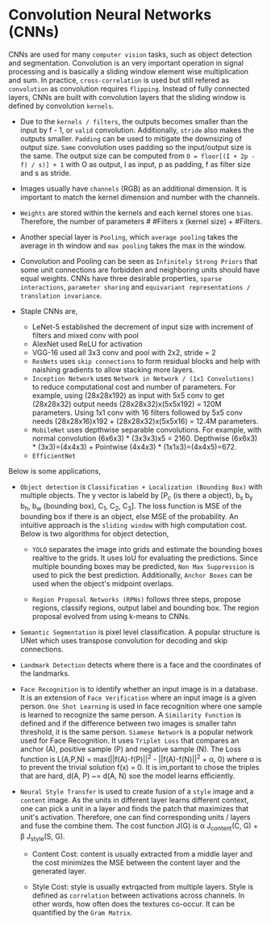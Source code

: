 #  Convolution Neural Networks (CNNs)

CNNs are used for many `computer vision` tasks, such as object detection and segmentation. Convolution is an very important operation in signal processing and is basically a sliding window element wise multiplication and sum. In practice, `cross-correlation` is used but still refered as `convolution` as convolution requires `flipping`. Instead of fully connected layers, CNNs are built with convolution layers that the sliding window is defined by convolution `kernels`.

-   Due to the `kernels / filters`, the outputs becomes smaller than the input by f - 1, or `valid` convolution. Additionally, `stride` also makes the outputs smaller. `Padding` can be used to mitigate the downsizing of output size. `Same` convolution uses padding so the input/output size is the same. The output size can be computed from `O = floor[(I + 2p - f) / s)] + 1` with O as output, I as input, p as padding, f as filter size and s as stride.

-   Images usually have `channels` (RGB) as an additional dimension. It is important to match the kernel dimension and number with the channels.

-   `Weights` are stored within the kernels and each kernel stores one `bias`. Therefore, the number of parameters # #Filters x (kernel size) + #Filters.

-   Another special layer is `Pooling`, which `average pooling` takes the average in th window and `max pooling` takes the max in the window.

-   Convolution and Pooling can be seen as `Infinitely Strong Priors` that some unit connections are forbidden and neighboring units should have equal weights. CNNs have three desirable properties, `sparse interactions`, `parameter sharing` and `equivariant representations / translation invariance`.

-   Staple CNNs are,

    -   LeNet-5 established the decrement of input size with increment of filters and mixed conv with pool
    -   AlexNet used ReLU for activation
    -   VGG-16 used all 3x3 conv and pool with 2x2, stride = 2
    -   `ResNets` uses `skip connections` to form residual blocks and help with naishing gradients to allow stacking more layers.
    -   `Inception Network` uses `Network in Network / (1x1 Convolutions)` to reduce computational cost and number of parameters. For example, using (28x28x192) as input with 5x5 conv to get (28x28x32) output needs (28x28x32)x(5x5x192) = 120M parameters. Using 1x1 conv with 16 filters followed by 5x5 conv needs (28x28x16)x192 + (28x28x32)x(5x5x16) = 12.4M parameters.
    -   `MobileNet` uses depthwise separable convolutions. For example, with normal convolution (6x6x3) * (3x3x3)x5 = 2160. Depthwise (6x6x3) * (3x3)=(4x4x3) + Pointwise (4x4x3) * (1x1x3)=(4x4x5)=672.
    -   `EfficientNet`

Below is some applications,

-   `Object detection` is `Classification + Localization (Bounding Box)` with multiple objects. The y vector is labeld by [P<sub>c</sub> (is there a object), b<sub>x</sub> b<sub>y</sub> b<sub>h</sub>, b<sub>w</sub> (bounding box), C<sub>1</sub>, C<sub>2</sub>, C<sub>3</sub>]. The loss function is MSE of the bounding box if there is an object, else MSE of the probability. An intuitive approach is the `sliding window` with high computation cost. Below is two algorithms for object detection,

    -   `YOLO` separates the image into grids and estimate the bounding boxes realtive to the grids. It uses IoU for evaluating the predictions. Since multiple bounding boxes may be predicted, `Non Max Suppression` is used to pick the best prediction. Additionally, `Anchor Boxes` can be used when the object's midpoint overlaps.

    -   `Region Proposal Networks (RPNs)` follows three steps, propose regions, classify regions, output label and bounding box. The region proposal evolved from using k-means to CNNs.


-   `Semantic Segmentation` is pixel level classification. A popular structure is UNet which uses transpose convolution for decoding and skip connections.

-   `Landmark Detection` detects where there is a face and the coordinates of the landmarks.

-   `Face Recognition` is to identify whether an input image is in a database. It is an extension of `Face Verification` where an input image is a given person. `One Shot Learning` is used in face recognition where one sample is learned to recognize the same person. A `Similarity Function` is defined and if the difference between two images is smaller tahn threshold, it is the same person. `Siamese Network` is a popular network used for Face Recognition. It uses `Triplet Loss` that compares an anchor (A), positive sample (P) and negative sample (N). The Loss function is L(A,P,N) = max(||f(A)-f(P)||<sup>2</sup> - ||f(A)-f(N)||<sup>2</sup> + α, 0) where α is to prevent the trivial solution f(x) = 0. It is im,portant to chose the triples that are hard, d(A, P) ~= d(A, N) soe the model learns efficiently.

-   `Neural Style Transfer` is used to create fusion of a `style` image and a `content` image. As the units in different layer learns different context, one can pick a unit in a layer and finds the patch that maximizes that unit's activation. Therefore, one can find corresponding units / layers and fuse the combine them. The cost function J(G) is α J<sub>content</sub>(C, G) + β J<sub>style</sub>(S, G).

    -   Content Cost: content is usually extracted from a middle layer and the cost minimizes the MSE between the content layer and the generated layer.

    -   Style Cost: style is usually extrqacted from multiple layers. Style is defined as `correlation` between activations across channels. In other words, how often does the textures co-occur. It can be quantified by the `Gram Matrix`.
